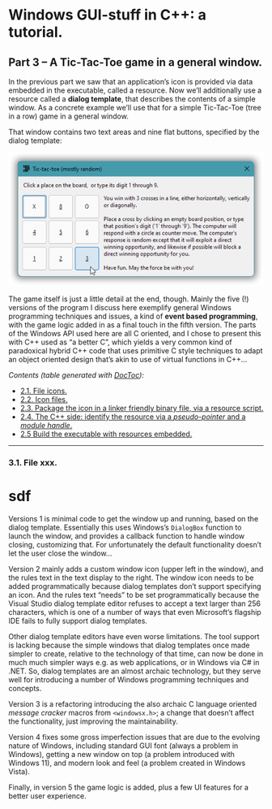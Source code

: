 # Windows GUI-stuff in C++: a tutorial.

## Part 3 – A Tic-Tac-Toe game in a general window.

In the previous part we saw that an application’s icon is provided via data embedded in the executable, called a resource. Now we’ll additionally use a resource called a **dialog template**, that describes the contents of a simple window. As a concrete example we’ll use that for a simple Tic-Tac-Toe (tree in a row) game in a general window.

That window contains two text areas and nine flat buttons, specified by the dialog template:

![The Tic-Tac-Toe game window](part-03/images/sshot-1.the-final-window.png)

The game itself is just a little detail at the end, though. Mainly the five (!) versions of the program I discuss here exemplify general Windows programming techniques and issues, a kind of **event based programming**, with the game logic added in as a final touch in the fifth version. The parts of the Windows API used here are all C oriented, and I chose to present this with C++ used as “a better C”, which yields a very common kind of paradoxical hybrid C++ code that uses primitive C style techniques to adapt an object oriented design that’s akin to use of virtual functions in C++…


<!-- START doctoc generated TOC please keep comment here to allow auto update -->
<!-- DON'T EDIT THIS SECTION, INSTEAD RE-RUN doctoc TO UPDATE -->
*Contents (table generated with [DocToc](https://github.com/thlorenz/doctoc)):*

- [2.1. File icons.](#21-file-icons)
- [2.2. Icon files.](#22-icon-files)
- [2.3. Package the icon in a linker friendly binary file, via a resource script.](#23-package-the-icon-in-a-linker-friendly-binary-file-via-a-resource-script)
- [2.4. The C++ side: identify the resource via a *pseudo-pointer* and a *module handle*.](#24-the-c-side-identify-the-resource-via-a-pseudo-pointer-and-a-module-handle)
- [2.5 Build the executable with resources embedded.](#25-build-the-executable-with-resources-embedded)

<!-- END doctoc generated TOC please keep comment here to allow auto update -->


---

### 3.1. File xxx.

# sdf 

Versions 1 is minimal code to get the window up and running, based on the dialog template. Essentially this uses Windows’s `DialogBox` function to launch the window, and provides a callback function to handle window closing, customizing that. For unfortunately the default functionality doesn’t let the user close the window…

Version 2 mainly adds a custom window icon (upper left in the window), and the rules text in the text display to the right. The window icon needs to be added programmatically because dialog templates don’t support specifying an icon. And the rules text “needs” to be set programmatically because the Visual Studio dialog template editor refuses to accept a text larger than 256 characters, which is one of a number of ways that even Microsoft’s flagship IDE fails to fully support dialog templates.

Other dialog template editors have even worse limitations. The tool support is lacking because the simple windows that dialog templates once made simpler to create, relative to the technology of that time, can now be done in much much simpler ways e.g. as web applications, or in Windows via C# in .NET. So, dialog templates are an almost archaic technology, but they serve well for introducing a number of Windows programming techniques and concepts.

Version 3 is a refactoring introducing the also archaic C language oriented *message cracker* macros from `<windowsx.h>`; a change that doesn’t affect the functionality, just improving the maintainability.

Version 4 fixes some gross imperfection issues that are due to the evolving nature of Windows, including standard GUI font (always a problem in Windows), getting a new window on top (a problem introduced with Windows 11), and modern look and feel (a problem created in Windows Vista).

Finally, in version 5 the game logic is added, plus a few UI features for a better user experience.
